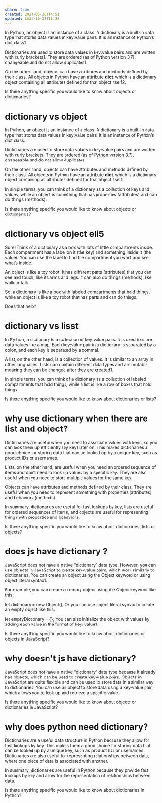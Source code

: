 ```yaml
---
share: true
created: 2023-05-26T14:51
updated: 2023-10-27T18:59
---
```

In Python, an object is an instance of a class. A dictionary is a built-in data type that stores data values in key:value pairs. It is an instance of Python’s dict class1.

Dictionaries are used to store data values in key:value pairs and are written with curly brackets1. They are ordered (as of Python version 3.7), changeable and do not allow duplicates1.

On the other hand, objects can have attributes and methods defined by their class. All objects in Python have an attribute __dict__, which is a dictionary object containing all attributes defined for that object itself2.

Is there anything specific you would like to know about objects or dictionaries?

# dictionary vs object

In Python, an object is an instance of a class. A dictionary is a built-in data type that stores data values in key:value pairs. It is an instance of Python’s dict class.

Dictionaries are used to store data values in key:value pairs and are written with curly brackets. They are ordered (as of Python version 3.7), changeable and do not allow duplicates.

On the other hand, objects can have attributes and methods defined by their class. All objects in Python have an attribute __dict__, which is a dictionary object containing all attributes defined for that object itself.

In simple terms, you can think of a dictionary as a collection of keys and values, while an object is something that has properties (attributes) and can do things (methods).

Is there anything specific you would like to know about objects or dictionaries?
# dictionary vs object eli5

Sure! Think of a dictionary as a box with lots of little compartments inside. Each compartment has a label on it (the key) and something inside it (the value). You can use the label to find the compartment you want and see what’s inside.

An object is like a toy robot. It has different parts (attributes) that you can see and touch, like its arms and legs. It can also do things (methods), like walk or talk.

So, a dictionary is like a box with labeled compartments that hold things, while an object is like a toy robot that has parts and can do things.

Does that help?

# dictionary vs lisst

In Python, a dictionary is a collection of key:value pairs. It is used to store data values like a map. Each key:value pair in a dictionary is separated by a colon, and each key is separated by a comma1.

A list, on the other hand, is a collection of values. It is similar to an array in other languages. Lists can contain different data types and are mutable, meaning they can be changed after they are created1.

In simple terms, you can think of a dictionary as a collection of labeled compartments that hold things, while a list is like a row of boxes that hold things.

Is there anything specific you would like to know about dictionaries or lists?

# why use dictionary when there are list and object?

Dictionaries are useful when you need to associate values with keys, so you can look them up efficiently (by key) later on. This makes dictionaries a good choice for storing data that can be looked up by a unique key, such as product IDs or usernames.

Lists, on the other hand, are useful when you need an ordered sequence of items and don’t need to look up values by a specific key. They are also useful when you need to store multiple values for the same key.

Objects can have attributes and methods defined by their class. They are useful when you need to represent something with properties (attributes) and behaviors (methods).

In summary, dictionaries are useful for fast lookups by key, lists are useful for ordered sequences of items, and objects are useful for representing things with properties and behaviors.

Is there anything specific you would like to know about dictionaries, lists or objects?

# does js have dictionary ?

JavaScript does not have a native “dictionary” data type. However, you can use objects in JavaScript to create key-value pairs, which work similarly to dictionaries. You can create an object using the Object keyword or using object literal syntax1.

For example, you can create an empty object using the Object keyword like this:

let dictionary = new Object();
Or you can use object literal syntax to create an empty object like this:

let emptyDictionary = {};
You can also initialize the object with values by adding each value in the format of key: value1.

Is there anything specific you would like to know about dictionaries or objects in JavaScript?

# why doesn't js have dictionary?

JavaScript does not have a native “dictionary” data type because it already has objects, which can be used to create key-value pairs. Objects in JavaScript are quite flexible and can be used to store data in a similar way to dictionaries. You can use an object to store data using a key-value pair, which allows you to look up and retrieve a specific value.

Is there anything specific you would like to know about objects or dictionaries in JavaScript?

# why does python need dictionary?

Dictionaries are a useful data structure in Python because they allow for fast lookups by key. This makes them a good choice for storing data that can be looked up by a unique key, such as product IDs or usernames. Dictionaries are also useful for representing relationships between data, where one piece of data is associated with another.

In summary, dictionaries are useful in Python because they provide fast lookups by key and allow for the representation of relationships between data.

Is there anything specific you would like to know about dictionaries in Python?
